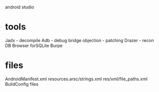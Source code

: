 android studio

# tools
Jadx - decompile
Adb - debug bridge
objection - patching
Drazer - recon
DB Browser forSQLite
Burpe

# files
AndroidManifest.xml
resources.arsc/strings.xml
res/xml/file_paths.xml
BuildConfig files